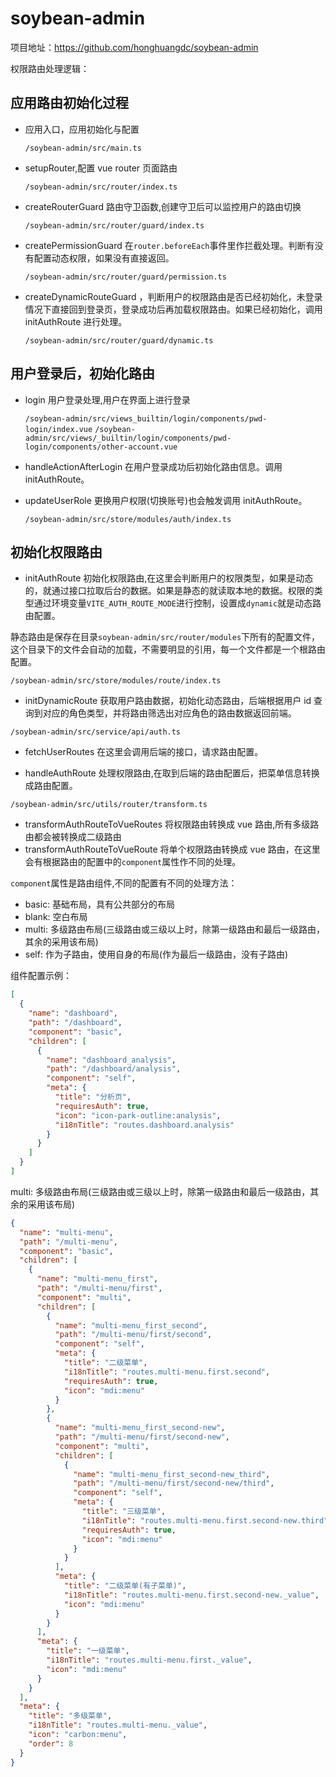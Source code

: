 # soybean-admin

项目地址：https://github.com/honghuangdc/soybean-admin

权限路由处理逻辑：

## 应用路由初始化过程

- 应用入口，应用初始化与配置

  `/soybean-admin/src/main.ts`

- setupRouter,配置 vue router 页面路由

  `/soybean-admin/src/router/index.ts`

- createRouterGuard 路由守卫函数,创建守卫后可以监控用户的路由切换

  `/soybean-admin/src/router/guard/index.ts`

- createPermissionGuard 在`router.beforeEach`事件里作拦截处理。判断有没有配置动态权限，如果没有直接返回。

  `/soybean-admin/src/router/guard/permission.ts`

- createDynamicRouteGuard ，判断用户的权限路由是否已经初始化，未登录情况下直接回到登录页，登录成功后再加载权限路由。如果已经初始化，调用 initAuthRoute 进行处理。

  `/soybean-admin/src/router/guard/dynamic.ts`

## 用户登录后，初始化路由

- login 用户登录处理,用户在界面上进行登录

  `/soybean-admin/src/views_builtin/login/components/pwd-login/index.vue`
  `/soybean-admin/src/views/_builtin/login/components/pwd-login/components/other-account.vue`

- handleActionAfterLogin 在用户登录成功后初始化路由信息。调用 initAuthRoute。
- updateUserRole 更换用户权限(切换账号)也会触发调用 initAuthRoute。

  `/soybean-admin/src/store/modules/auth/index.ts`

## 初始化权限路由

- initAuthRoute 初始化权限路由,在这里会判断用户的权限类型，如果是动态的，就通过接口拉取后台的数据。如果是静态的就读取本地的数据。权限的类型通过环境变量`VITE_AUTH_ROUTE_MODE`进行控制，设置成`dynamic`就是动态路由配置。

静态路由是保存在目录`soybean-admin/src/router/modules`下所有的配置文件，这个目录下的文件会自动的加载，不需要明显的引用，每一个文件都是一个根路由配置。

`/soybean-admin/src/store/modules/route/index.ts`

- initDynamicRoute 获取用户路由数据，初始化动态路由，后端根据用户 id 查询到对应的角色类型，并将路由筛选出对应角色的路由数据返回前端。

`/soybean-admin/src/service/api/auth.ts `

- fetchUserRoutes 在这里会调用后端的接口，请求路由配置。

- handleAuthRoute 处理权限路由,在取到后端的路由配置后，把菜单信息转换成路由配置。

`/soybean-admin/src/utils/router/transform.ts`

- transformAuthRouteToVueRoutes 将权限路由转换成 vue 路由,所有多级路由都会被转换成二级路由
- transformAuthRouteToVueRoute 将单个权限路由转换成 vue 路由，在这里会有根据路由的配置中的`component`属性作不同的处理。

`component`属性是路由组件,不同的配置有不同的处理方法：

- basic: 基础布局，具有公共部分的布局
- blank: 空白布局
- multi: 多级路由布局(三级路由或三级以上时，除第一级路由和最后一级路由，其余的采用该布局)
- self: 作为子路由，使用自身的布局(作为最后一级路由，没有子路由)

组件配置示例：

```json
[
  {
    "name": "dashboard",
    "path": "/dashboard",
    "component": "basic",
    "children": [
      {
        "name": "dashboard_analysis",
        "path": "/dashboard/analysis",
        "component": "self",
        "meta": {
          "title": "分析页",
          "requiresAuth": true,
          "icon": "icon-park-outline:analysis",
          "i18nTitle": "routes.dashboard.analysis"
        }
      }
    ]
  }
]
```

multi: 多级路由布局(三级路由或三级以上时，除第一级路由和最后一级路由，其余的采用该布局)

```json
{
  "name": "multi-menu",
  "path": "/multi-menu",
  "component": "basic",
  "children": [
    {
      "name": "multi-menu_first",
      "path": "/multi-menu/first",
      "component": "multi",
      "children": [
        {
          "name": "multi-menu_first_second",
          "path": "/multi-menu/first/second",
          "component": "self",
          "meta": {
            "title": "二级菜单",
            "i18nTitle": "routes.multi-menu.first.second",
            "requiresAuth": true,
            "icon": "mdi:menu"
          }
        },
        {
          "name": "multi-menu_first_second-new",
          "path": "/multi-menu/first/second-new",
          "component": "multi",
          "children": [
            {
              "name": "multi-menu_first_second-new_third",
              "path": "/multi-menu/first/second-new/third",
              "component": "self",
              "meta": {
                "title": "三级菜单",
                "i18nTitle": "routes.multi-menu.first.second-new.third",
                "requiresAuth": true,
                "icon": "mdi:menu"
              }
            }
          ],
          "meta": {
            "title": "二级菜单(有子菜单)",
            "i18nTitle": "routes.multi-menu.first.second-new._value",
            "icon": "mdi:menu"
          }
        }
      ],
      "meta": {
        "title": "一级菜单",
        "i18nTitle": "routes.multi-menu.first._value",
        "icon": "mdi:menu"
      }
    }
  ],
  "meta": {
    "title": "多级菜单",
    "i18nTitle": "routes.multi-menu._value",
    "icon": "carbon:menu",
    "order": 8
  }
}
```

